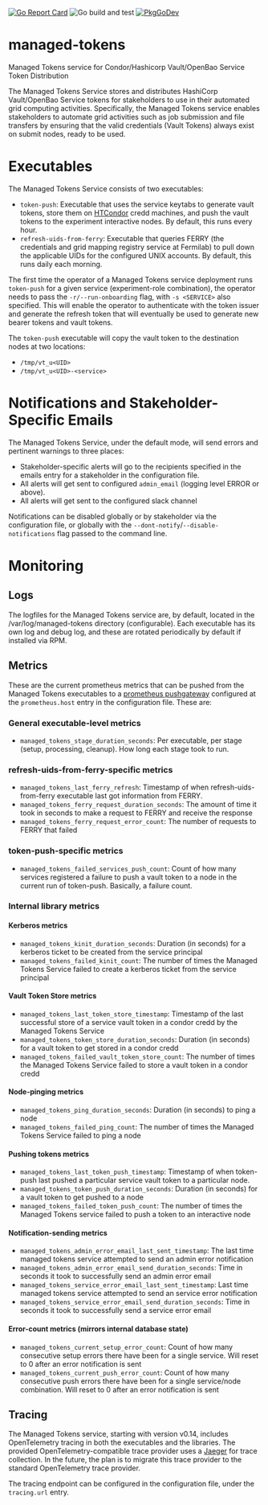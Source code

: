 [![Go Report Card](https://goreportcard.com/badge/github.com/fermitools/managed-tokens)](https://goreportcard.com/report/github.com/fermitools/managed-tokens)
![Go build and test](https://github.com/fermitools/managed-tokens/actions/workflows/go_test.yml/badge.svg)
[![PkgGoDev](https://pkg.go.dev/badge/github.com/fermitools/managed-tokens)](https://pkg.go.dev/github.com/fermitools/managed-tokens)


# managed-tokens
Managed Tokens service for Condor/Hashicorp Vault/OpenBao Service Token Distribution

The Managed Tokens Service stores and distributes HashiCorp Vault/OpenBao Service tokens for stakeholders to use in their automated grid computing activities. Specifically, the Managed Tokens service enables stakeholders to automate grid activities such as job submission and file transfers by ensuring that the valid credentials (Vault Tokens) always exist on submit nodes, ready to be used.

# Executables
The Managed Tokens Service consists of two executables:

* `token-push`: Executable that uses the service keytabs to generate vault tokens, store them on [HTCondor](https://htcondor.org/) credd machines, and push the vault tokens to the experiment interactive nodes. By default, this runs every hour.
* `refresh-uids-from-ferry`: Executable that queries FERRY (the credentials and grid mapping registry service at Fermilab) to pull down the applicable UIDs for the configured UNIX accounts. By default, this runs daily each morning.

The first time the operator of a Managed Tokens service deployment runs `token-push` for a given service (experiment-role combination), the operator needs to pass the `-r/--run-onboarding` flag, with `-s <SERVICE>` also specified.  This will enable the operator to authenticate with the token issuer and generate the refresh token that will eventually be used to generate new bearer tokens and vault tokens.

The `token-push` executable will copy the vault token to the destination nodes at two locations:

* `/tmp/vt_u<UID>`
* `/tmp/vt_u<UID>-<service>`

# Notifications and Stakeholder-Specific Emails

The Managed Tokens Service, under the default mode, will send errors and pertinent warnings to three places:

* Stakeholder-specific alerts will go to the recipients specified in the emails entry for a stakeholder in the configuration file.
* All alerts will get sent to configured `admin_email` (logging level ERROR or above).
* All alerts will get sent to the configured slack channel

Notifications can be disabled globally or by stakeholder via the configuration file, or globally with the `--dont-notify`/`--disable-notifications` flag
passed to the command line.

# Monitoring

## Logs

The logfiles for the Managed Tokens service are, by default, located in the /var/log/managed-tokens directory (configurable). Each executable has its own log and debug log, and these are rotated periodically by default if installed via RPM.

## Metrics

These are the current prometheus metrics that can be pushed from the Managed Tokens executables to a [prometheus pushgateway](https://prometheus.io/docs/practices/pushing/) configured at the `prometheus.host` entry in the configuration file. These are:

### General executable-level metrics
* `managed_tokens_stage_duration_seconds`:  Per executable, per stage (setup, processing, cleanup).  How long each stage took to run.

### refresh-uids-from-ferry-specific metrics

* `managed_tokens_last_ferry_refresh`: Timestamp of when refresh-uids-from-ferry executable last got information from FERRY.
* `managed_tokens_ferry_request_duration_seconds`: The amount of time it took in seconds to make a request to FERRY and receive the response
* `managed_tokens_ferry_request_error_count`: The number of requests to FERRY that failed

### token-push-specific metrics

* `managed_tokens_failed_services_push_count`:  Count of how many services registered a failure to push a vault token to a node in the current run of token-push.  Basically, a failure count.

### Internal library metrics

#### Kerberos metrics
* `managed_tokens_kinit_duration_seconds`: Duration (in seconds) for a kerberos ticket to be created from the service principal
* `managed_tokens_failed_kinit_count`: The number of times the Managed Tokens Service failed to create a kerberos ticket from the service principal

#### Vault Token Store metrics
* `managed_tokens_last_token_store_timestamp`: Timestamp of the last successful store of a service vault token in a condor credd by the Managed Tokens Service
* `managed_tokens_token_store_duration_seconds`: Duration (in seconds) for a vault token to get stored in a condor credd
* `managed_tokens_failed_vault_token_store_count`: The number of times the Managed Tokens Service failed to store a vault token in a condor credd

#### Node-pinging metrics
* `managed_tokens_ping_duration_seconds`: Duration (in seconds) to ping a node
* `managed_tokens_failed_ping_count`: The number of times the Managed Tokens Service failed to ping a node

#### Pushing tokens metrics
* `managed_tokens_last_token_push_timestamp`: Timestamp of when token-push last pushed a particular service vault token to a particular node.
* `managed_tokens_token_push_duration_seconds`: Duration (in seconds) for a vault token to get pushed to a node
* `managed_tokens_failed_token_push_count`: The number of times the Managed Tokens service failed to push a token to an interactive node


#### Notification-sending metrics
* `managed_tokens_admin_error_email_last_sent_timestamp`:  The last time managed tokens service attempted to send an admin error notification
* `managed_tokens_admin_error_email_send_duration_seconds`: Time in seconds it took to successfully send an admin error email
* `managed_tokens_service_error_email_last_sent_timestamp`: Last time managed tokens service attempted to send an service error notification
* `managed_tokens_service_error_email_send_duration_seconds`: Time in seconds it took to successfully send a service error email


#### Error-count metrics (mirrors internal database state)
* `managed_tokens_current_setup_error_count`: Count of how many consecutive setup errors there have been for a single service.  Will reset to 0 after an error notification is sent
* `managed_tokens_current_push_error_count`: Count of how many consecutive push errors there have been for a single service/node combination.  Will reset to 0 after an error notification is sent

## Tracing
The Managed Tokens service, starting with version v0.14, includes OpenTelemetry tracing in both the executables and the libraries.  The provided OpenTelemetry-compatible trace provider uses a [Jaeger](https://www.jaegertracing.io/)  for trace collection.  In the future, the plan is to migrate this
trace provider to the standard OpenTelemetry trace provider.

The tracing endpoint can be configured in the configuration file, under the `tracing.url` entry.
